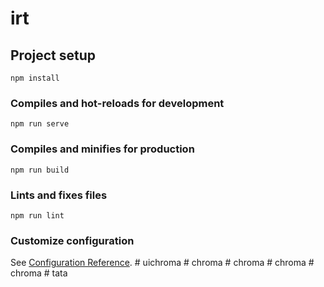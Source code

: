 # irt

## Project setup
```
npm install
```

### Compiles and hot-reloads for development
```
npm run serve
```

### Compiles and minifies for production
```
npm run build
```

### Lints and fixes files
```
npm run lint
```

### Customize configuration
See [Configuration Reference](https://cli.vuejs.org/config/).
#   u i c h r o m a  
 #   c h r o m a  
 #   c h r o m a  
 #   c h r o m a  
 #   c h r o m a  
 #   t a t a  
 